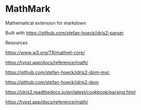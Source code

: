 # MathMark
Mathematical extension for markdown

Built with https://github.com/stefan-hoeck/idris2-parser

Resources


https://www.w3.org/TR/mathml-core/


https://typst.app/docs/reference/math/


https://github.com/stefan-hoeck/idris2-dom-mvc


https://github.com/stefan-hoeck/idris2-dom

https://idris2.readthedocs.io/en/latest/cookbook/parsing.html


https://typst.app/docs/reference/math/
